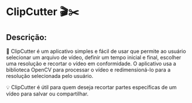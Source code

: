 # ClipCutter 🎬✂️
## Descrição:
📝 ClipCutter é um aplicativo simples e fácil de usar que permite ao usuário selecionar um arquivo de vídeo, definir um tempo inicial e final, escolher uma resolução e recortar o vídeo em conformidade. O aplicativo usa a biblioteca OpenCV para processar o vídeo e redimensioná-lo para a resolução selecionada pelo usuário.

💡 ClipCutter é útil para quem deseja recortar partes específicas de um vídeo para salvar ou compartilhar.
